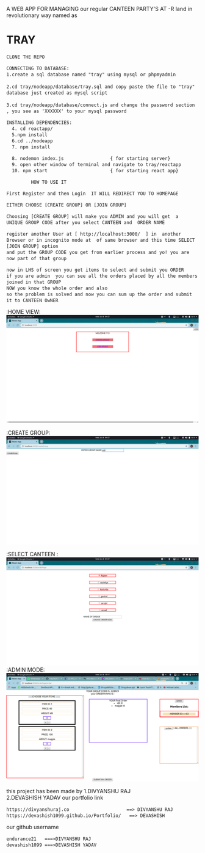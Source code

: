  A WEB APP FOR MANAGING our regular CANTEEN PARTY'S AT -R land in revolutionary way named as 
 
 # TRAY
 
 
 
 
 ```
 CLONE THE REPO 
```

```
CONNECTING TO DATABASE:
1.create a sql database named "tray" using mysql or phpmyadmin

2.cd tray/nodeapp/database/tray.sql and copy paste the file to "tray" database just created as mysql script

3.cd tray/nodeapp/database/connect.js and change the password section , you see as 'XXXXXX' to your mysql password 
```
```
INSTALLING DEPENDENCIES:
  4. cd reactapp/ 
  5.npm install 
  6.cd ../nodeapp 
  7. npm install 
```

```
  8. nodemon index.js                 { for starting server}
  9. open other window of terminal and navigate to tray/reactapp
  10. npm start                       { for starting react app}
```



```
         HOW TO USE IT
```

```
First Register and then Login  IT WILL REDIRECT YOU TO HOMEPAGE 
```

```
EITHER CHOOSE [CREATE GROUP] OR [JOIN GROUP]
```
```
Choosing [CREATE GROUP] will make you ADMIN and you will get  a  UNIQUE GROUP CODE after you select CANTEEN and  ORDER NAME 
```
```
register another User at [ http://localhost:3000/  ] in  another Browser or in incognito mode at  of same browser and this time SELECT [JOIN GROUP] option 
and put the GROUP CODE you get from earlier process and yo! you are now part of that group
```
```
now in LHS of screen you get items to select and submit you ORDER
if you are admin  you can see all the orders placed by all the members joined in that GROUP 
NOW you know the whole order and also 
so the problem is solved and now you can sum up the order and submit it to CANTEEN OwNER
```


 :HOME VIEW:
![DEMO](https://github.com/endurance21/tray/blob/master/demoImages/pic11.png)

 :CREATE GROUP:
![DEMO](https://github.com/endurance21/tray/blob/master/demoImages/pic12.png) 

  :SELECT CANTEEN :
![DEMO](https://github.com/endurance21/tray/blob/master/demoImages/pic13.png)
\
  :ADMIN MODE:
![DEMO](https://github.com/endurance21/tray/blob/master/demoImages/pic14.png)

this project has been made by 
1.DIVYANSHU RAJ      
2.DEVASHISH YADAV
our portfolio link 

```
https://divyanshuraj.co                     ==> DIVYANSHU RAJ  
https://devashish1099.github.io/Portfolio/   ==> DEVASHISH 
```

our github username
```
endurance21   ===>DIVYANSHU RAJ
devashish1099 ===>DEVASHISH YADAV
```

